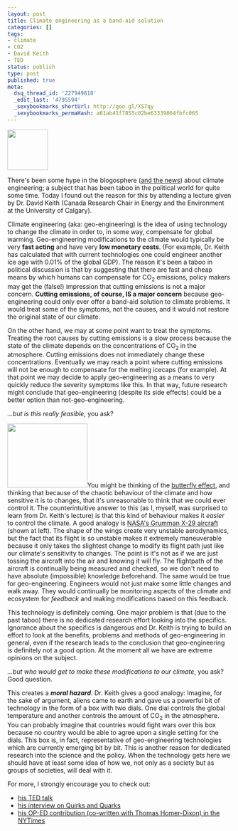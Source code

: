 ```yaml
---
layout: post
title: Climate engineering as a band-aid solution
categories: []
tags:
- climate
- CO2
- David Keith
- TED
status: publish
type: post
published: true
meta:
  dsq_thread_id: '227949818'
  _edit_last: '4795594'
  _sexybookmarks_shortUrl: http://goo.gl/XS7qy
  _sexybookmarks_permaHash: a61ab41f7855c02be63339064fbfc065
---
```

<a href="http://earthsbandaid.com/Home_Page.html"><img class="alignright" title="Earth Band-Aid" src="http://earthsbandaid.com/images/earthsband-aidlogo.bmp" alt="" width="91" height="91" /></a>

There's been some hype in the blogosphere (<a href="http://www.economist.com/science/displaystory.cfm?story_id=12052171">and the news</a>) about climate engineering; a subject that has been taboo in the political world for quite some time. Today I found out the reason for this by attending a lecture given by Dr. David Keith (Canada Research Chair in Energy and the Environment at the University of Calgary).

Climate engineering (aka: geo-engineering) is the idea of using technology to change the climate in order to, in some way, compensate for global warming. Geo-engineering modifications to the climate would typically be very <strong>fast acting</strong> and have very <strong>low monetary costs</strong>. (For example, Dr. Keith has calculated that with current technologies one could engineer another ice age with 0.01% of the global GDP). The reason it's been a taboo in political discussion is that by suggesting that there are fast and cheap means by which humans can compensate for  CO<sub>2</sub> emissions, policy makers may get the (false!) impression that cutting emissions is not a major concern. <strong>Cutting emissions, of course, IS a major concern</strong> because geo-engineering could only ever offer a band-aid solution to climate problems. It would treat some of the symptoms, not the causes, and it would not restore the original state of our climate.

On the other hand, we may at some point want to treat the symptoms. Treating the root causes by cutting emissions is a slow process because the state of the climate depends on the concentrations of  CO<sub>2 </sub>in the atmosphere. Cutting emissions does not immediately change these concentrations. Eventually we may reach a point where cutting emissions will not be enough to compensate for the melting icecaps (for example). At that point we may decide to apply geo-engineering as a means to very quickly reduce the severity symptoms like this. In that way, future research might conclude that geo-engineering (despite its side effects) could be a better option than not-geo-engineering.

<em>...but is this really feasible</em>, you ask?

<a href="http://en.wikipedia.org/wiki/Grumman_X-29"><img class="alignleft" title="X-29" src="http://upload.wikimedia.org/wikipedia/commons/thumb/a/ac/X-29_in_Banked_Flight.jpg/180px-X-29_in_Banked_Flight.jpg" alt="" width="180" height="144" /></a>You might be thinking of the <a href="http://en.wikipedia.org/wiki/Butterfly_effect">butterfly effect</a>, and thinking that because of the chaotic behaviour of the climate and how sensitive it is to changes, that it's unreasonable to think that we could ever control it. The counterintuitive answer to this (as I, myself, was surprised to learn from Dr. Keith's lecture) is that this kind of behaviour makes it <em>easier</em> to control the climate. A good analogy is <a href="http://en.wikipedia.org/wiki/Grumman_X-29">NASA's Grumman X-29 aircraft</a> (shown at left). The shape of the wings create very unstable aerodynamics, but the fact that its flight is so unstable makes it extremely maneuverable because it only takes the slightest change to modify its flight path just like our climate's sensitivity to changes. The point is it's not as if we are just tossing the aircraft into the air and knowing it will fly. The flightpath of the aircraft is continually being measured and checked, so we don't need to have absolute (impossible) knowledge beforehand. The same would be true for geo-engineering. Engineers would not just make some little changes and walk away. They would continually be monitoring aspects of the climate and ecosystem for <em>feedback</em> and making modifications based on this feedback.

This technology is definitely coming. One major problem is that (due to the past taboo) there is no dedicated research effort looking into the specifics. Ignorance about the specifics is dangerous and Dr. Keith is trying to build an effort to look at the benefits, problems and methods of geo-engineering in general, even if the research leads to the conclusion that geo-engineering is definitely not a good option. At the moment all we have are extreme opinions on the subject.

<em>...but who would get to make these modifications to our climate</em>, you ask? Good question.

This creates a <em><strong>moral hazard</strong></em>. Dr. Keith gives a good analogy: Imagine, for the sake of argument, aliens came to earth and gave us a powerful bit of technology in the form of a box with two dials. One dial controls the global temperature and another controls the amount of CO<sub>2</sub> in the atmosphere. You can probably imagine that countries would fight wars over this box because no country would be able to agree upon a single setting for the dials. This box is, in fact, representative of geo-engineering technologies which are currently emerging bit by bit. This is another reason for dedicated research into the science and the policy. When the technology gets here we should have at least some idea of how we, not only as a society but as groups of societies, will deal with it.

For more, I strongly encourage you to check out:
<ul>
	<li><a href="http://www.ted.com/index.php/talks/view/id/192">his TED talk</a></li>
	<li><a href="http://www.cbc.ca/quirks/archives/07-08/mar29.html">his interview on Quirks and Quarks</a></li>
	<li><a href="http://www.nytimes.com/2008/09/20/opinion/20homerdixon.html?scp=1&amp;sq=blocking%20the%20sky%20to%20save%20the%20earth&amp;st=cse">his OP-ED contribution (co-written with Thomas Homer-Dixon) in the NYTimes</a></li>
</ul>
